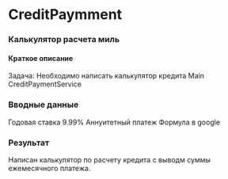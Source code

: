 # CreditPaymment

### Калькулятор расчета миль
#### Краткое описание
Задача:
Необходимо написать калькулятор кредита
Main
CreditPaymentService

### Вводные данные
Годовая ставка 9.99%
Аннуитетный платеж
Формула в google

### Результат

Написан калькулятор по расчету кредита с выводм суммы ежемесячного платежа.
